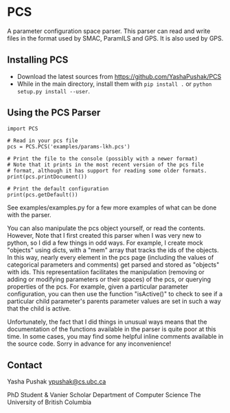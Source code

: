 # PCS

A parameter configuration space parser. This parser can read and write files in
the format used by SMAC, ParamILS and GPS. It is also used by GPS.

## Installing PCS

 - Download the latest sources from https://github.com/YashaPushak/PCS
 - While in the main directory, install them with `pip install .` or 
`python setup.py install --user`.

## Using the PCS Parser

    import PCS

    # Read in your pcs file
    pcs = PCS.PCS('examples/params-lkh.pcs')

    # Print the file to the console (possibly with a newer format)
    # Note that it prints in the most recent version of the pcs file 
    # format, although it has support for reading some older formats. 
    print(pcs.printDocument())

    # Print the default configuration
    print(pcs.getDefault())
    

See examples/examples.py for a few more examples of what can be done with the
parser.

You can also manipulate the pcs object yourself, or read the contents. However, 
Note that I first created this parser when I was very new to python, so I did a
few things in odd ways. For example, I create mock "objects" using dicts, with 
a "mem" array that tracks the ids of the objects. In this way, nearly every 
element in the pcs page (including the values of categorical parameters and 
comments) get parsed and stored as "objects" with ids. This representatiion 
facilitates the manipulation (removing or adding or modifying parameters or 
their spaces) of the pcs, or querying properties of the pcs. For example, given
a particular parameter configuration, you can then use the function "isActive()"
to check to see if a particular child parameter's parents parameter values are 
set in such a way that the child is active. 

Unfortunately, the fact that I did things in unusual ways means that the
documentation of the functions available in the parser is quite poor at this 
time. In some cases, you may find some helpful inline comments available in
the source code. Sorry in advance for any inconvenience!

## Contact

Yasha Pushak
ypushak@cs.ubc.ca

PhD Student & Vanier Scholar
Department of Computer Science
The University of British Columbia
